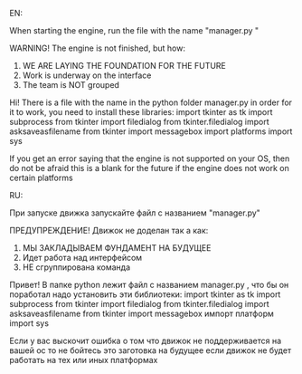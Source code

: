 EN:

When starting the engine, run the file with the name "manager.py "

WARNING! The engine is not finished, but how:
1. WE ARE LAYING THE FOUNDATION FOR THE FUTURE 
2. Work is underway on the interface
3. The team is NOT grouped

Hi! There is a file with the name in the python folder manager.py in order for it to work, you need to install these libraries:
import tkinter as tk
import subprocess
from tkinter import filedialog
from tkinter.filedialog import asksaveasfilename
from tkinter import messagebox
import platforms
import sys

If you get an error saying that the engine is not supported on your OS, then do not be afraid this is a blank for the future if the engine does not work on certain platforms

RU:

При запуске движка запускайте файл с названием "manager.py"

ПРЕДУПРЕЖДЕНИЕ! Движок не доделан так а как:
1. МЫ ЗАКЛАДЫВАЕМ ФУНДАМЕНТ НА БУДУЩЕЕ 
2. Идет работа над интерфейсом
3. НЕ сгруппирована команда

Привет! В папке python лежит файл с названием manager.py , что бы он поработал надо установить эти  библиотеки:
import tkinter as tk
import subprocess
from tkinter import filedialog
from tkinter.filedialog import asksaveasfilename
from tkinter import messagebox
импорт платформ
import sys

Если у вас выскочит ошибка о том что движок не поддерживается на вашей ос то не бойтесь это заготовка на будущее если движок не будет работать на тех или иных платформах
